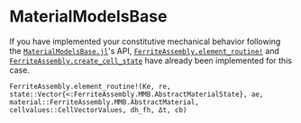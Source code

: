 # MaterialModelsBase
If you have implemented your constitutive mechanical behavior following the 
[`MaterialModelsBase.jl`](https://github.com/KnutAM/MaterialModelsBase.jl)'s API,
[`FerriteAssembly.element_routine!`](@ref) and [`FerriteAssembly.create_cell_state`](@ref) 
have already been implemented for this case. 

```@docs
FerriteAssembly.element_routine!(Ke, re, state::Vector{<:FerriteAssembly.MMB.AbstractMaterialState}, ae, material::FerriteAssembly.MMB.AbstractMaterial, cellvalues::CellVectorValues, dh_fh, Δt, cb)
```